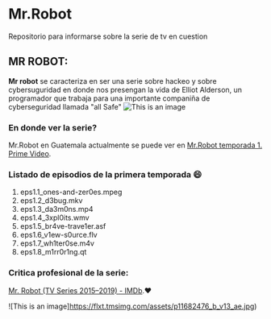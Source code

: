# Mr.Robot
Repositorio para informarse sobre la serie de tv en cuestion
## MR ROBOT:
**Mr robot** se caracteriza en ser una serie sobre hackeo y sobre cybersuguridad en donde nos presengan la vida de Elliot Alderson, un programador que trabaja para una importante companiña de cyberseguridad llamada "all Safe"
![This is an image](https://myoctocat.com/assets/images/base-octocat.svg)

### En donde ver la serie?  
Mr.Robot en Guatemala actualmente se puede ver en [Mr.Robot temporada 1. Prime Video](https://www.primevideo.com/detail/0ND5POOAYD6A4THTH7C1TD3TYE/ref=atv_dp_season_select_s1?language=es_ES).


### Listado de episodios de la primera temporada :smile:
1. eps1.1_ones-and-zer0es.mpeg
2. eps1.2_d3bug.mkv
3. eps1.3_da3m0ns.mp4
4. eps1.4_3xpl0its.wmv
5. eps1.5_br4ve-trave1er.asf
6. eps1.6_v1ew-s0urce.flv
7. eps1.7_wh1ter0se.m4v
8. eps1.8_m1rr0r1ng.qt


### Critica profesional de la serie:
[Mr. Robot (TV Series 2015–2019) - IMDb](https://www.imdb.com/title/tt4158110/).&#x2764;


![This is an image]https://flxt.tmsimg.com/assets/p11682476_b_v13_ae.jpg)